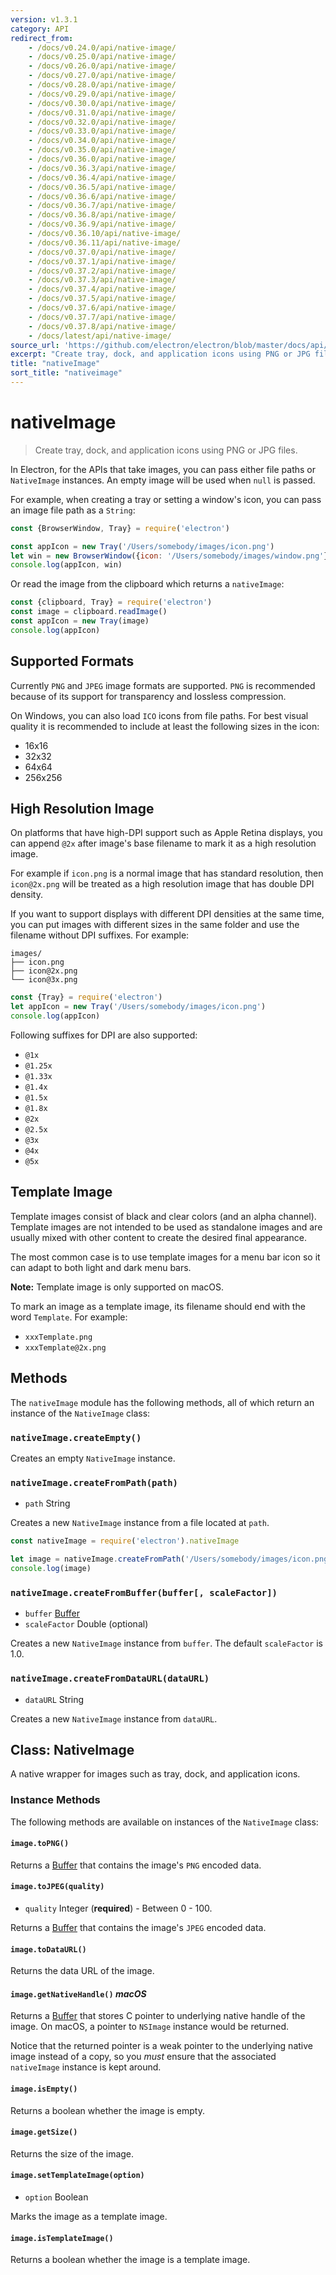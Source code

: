 ```yaml
---
version: v1.3.1
category: API
redirect_from:
    - /docs/v0.24.0/api/native-image/
    - /docs/v0.25.0/api/native-image/
    - /docs/v0.26.0/api/native-image/
    - /docs/v0.27.0/api/native-image/
    - /docs/v0.28.0/api/native-image/
    - /docs/v0.29.0/api/native-image/
    - /docs/v0.30.0/api/native-image/
    - /docs/v0.31.0/api/native-image/
    - /docs/v0.32.0/api/native-image/
    - /docs/v0.33.0/api/native-image/
    - /docs/v0.34.0/api/native-image/
    - /docs/v0.35.0/api/native-image/
    - /docs/v0.36.0/api/native-image/
    - /docs/v0.36.3/api/native-image/
    - /docs/v0.36.4/api/native-image/
    - /docs/v0.36.5/api/native-image/
    - /docs/v0.36.6/api/native-image/
    - /docs/v0.36.7/api/native-image/
    - /docs/v0.36.8/api/native-image/
    - /docs/v0.36.9/api/native-image/
    - /docs/v0.36.10/api/native-image/
    - /docs/v0.36.11/api/native-image/
    - /docs/v0.37.0/api/native-image/
    - /docs/v0.37.1/api/native-image/
    - /docs/v0.37.2/api/native-image/
    - /docs/v0.37.3/api/native-image/
    - /docs/v0.37.4/api/native-image/
    - /docs/v0.37.5/api/native-image/
    - /docs/v0.37.6/api/native-image/
    - /docs/v0.37.7/api/native-image/
    - /docs/v0.37.8/api/native-image/
    - /docs/latest/api/native-image/
source_url: 'https://github.com/electron/electron/blob/master/docs/api/native-image.md'
excerpt: "Create tray, dock, and application icons using PNG or JPG files."
title: "nativeImage"
sort_title: "nativeimage"
---
```


# nativeImage

> Create tray, dock, and application icons using PNG or JPG files.

In Electron, for the APIs that take images, you can pass either file paths or
`NativeImage` instances. An empty image will be used when `null` is passed.

For example, when creating a tray or setting a window's icon, you can pass an
image file path as a `String`:

```javascript
const {BrowserWindow, Tray} = require('electron')

const appIcon = new Tray('/Users/somebody/images/icon.png')
let win = new BrowserWindow({icon: '/Users/somebody/images/window.png'})
console.log(appIcon, win)
```

Or read the image from the clipboard which returns a `nativeImage`:

```javascript
const {clipboard, Tray} = require('electron')
const image = clipboard.readImage()
const appIcon = new Tray(image)
console.log(appIcon)
```

## Supported Formats

Currently `PNG` and `JPEG` image formats are supported. `PNG` is recommended
because of its support for transparency and lossless compression.

On Windows, you can also load `ICO` icons from file paths. For best visual
quality it is recommended to include at least the following sizes in the icon:

* 16x16
* 32x32
* 64x64
* 256x256

## High Resolution Image

On platforms that have high-DPI support such as Apple Retina displays, you can
append `@2x` after image's base filename to mark it as a high resolution image.

For example if `icon.png` is a normal image that has standard resolution, then
`icon@2x.png` will be treated as a high resolution image that has double DPI
density.

If you want to support displays with different DPI densities at the same time,
you can put images with different sizes in the same folder and use the filename
without DPI suffixes. For example:

```text
images/
├── icon.png
├── icon@2x.png
└── icon@3x.png
```


```javascript
const {Tray} = require('electron')
let appIcon = new Tray('/Users/somebody/images/icon.png')
console.log(appIcon)
```

Following suffixes for DPI are also supported:

* `@1x`
* `@1.25x`
* `@1.33x`
* `@1.4x`
* `@1.5x`
* `@1.8x`
* `@2x`
* `@2.5x`
* `@3x`
* `@4x`
* `@5x`

## Template Image

Template images consist of black and clear colors (and an alpha channel).
Template images are not intended to be used as standalone images and are usually
mixed with other content to create the desired final appearance.

The most common case is to use template images for a menu bar icon so it can
adapt to both light and dark menu bars.

**Note:** Template image is only supported on macOS.

To mark an image as a template image, its filename should end with the word
`Template`. For example:

* `xxxTemplate.png`
* `xxxTemplate@2x.png`

## Methods

The `nativeImage` module has the following methods, all of which return
an instance of the `NativeImage` class:

### `nativeImage.createEmpty()`

Creates an empty `NativeImage` instance.

### `nativeImage.createFromPath(path)`

* `path` String

Creates a new `NativeImage` instance from a file located at `path`.

```javascript
const nativeImage = require('electron').nativeImage

let image = nativeImage.createFromPath('/Users/somebody/images/icon.png')
console.log(image)
```

### `nativeImage.createFromBuffer(buffer[, scaleFactor])`

* `buffer` [Buffer][buffer]
* `scaleFactor` Double (optional)

Creates a new `NativeImage` instance from `buffer`. The default `scaleFactor` is
1.0.

### `nativeImage.createFromDataURL(dataURL)`

* `dataURL` String

Creates a new `NativeImage` instance from `dataURL`.

## Class: NativeImage

A native wrapper for images such as tray, dock, and application icons.

### Instance Methods

The following methods are available on instances of the `NativeImage` class:

#### `image.toPNG()`

Returns a [Buffer][buffer] that contains the image's `PNG` encoded data.

#### `image.toJPEG(quality)`

* `quality` Integer (**required**) - Between 0 - 100.

Returns a [Buffer][buffer] that contains the image's `JPEG` encoded data.

#### `image.toDataURL()`

Returns the data URL of the image.

#### `image.getNativeHandle()` _macOS_

Returns a [Buffer][buffer] that stores C pointer to underlying native handle of
the image. On macOS, a pointer to `NSImage` instance would be returned.

Notice that the returned pointer is a weak pointer to the underlying native
image instead of a copy, so you _must_ ensure that the associated
`nativeImage` instance is kept around.

#### `image.isEmpty()`

Returns a boolean whether the image is empty.

#### `image.getSize()`

Returns the size of the image.

[buffer]: https://nodejs.org/api/buffer.html#buffer_class_buffer

#### `image.setTemplateImage(option)`

* `option` Boolean

Marks the image as a template image.

#### `image.isTemplateImage()`

Returns a boolean whether the image is a template image.
